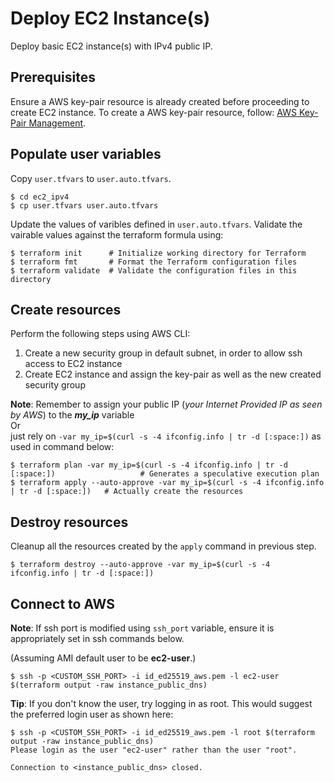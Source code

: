 # Deploy EC2 Instance(s)
Deploy basic EC2 instance(s) with IPv4 public IP.

## Prerequisites
Ensure a AWS key-pair resource is already created before proceeding to create EC2 instance.
To create a AWS key-pair resource, follow: [AWS Key-Pair Management](../key_management/README.md#AWS_Key-Pair_Management).

## Populate user variables
Copy `user.tfvars` to `user.auto.tfvars`.
```
$ cd ec2_ipv4
$ cp user.tfvars user.auto.tfvars
```

Update the values of varibles defined in `user.auto.tfvars`.
Validate the vairable values against the terraform formula using:
```
$ terraform init      # Initialize working directory for Terraform
$ terraform fmt       # Format the Terraform configuration files
$ terraform validate  # Validate the configuration files in this directory
```

## Create resources
Perform the following steps using AWS CLI:
1. Create a new security group in default subnet, in order to allow ssh access to EC2 instance
2. Create EC2 instance and assign the key-pair as well as the new created security group

**Note**: Remember to assign your public IP (_your Internet Provided IP as seen by AWS_) to the **_my_ip_** variable
</br>Or
</br>just rely on `-var my_ip=$(curl -s -4 ifconfig.info | tr -d [:space:])` as used in command below:

```
$ terraform plan -var my_ip=$(curl -s -4 ifconfig.info | tr -d [:space:])                   # Generates a speculative execution plan
$ terraform apply --auto-approve -var my_ip=$(curl -s -4 ifconfig.info | tr -d [:space:])   # Actually create the resources
```

## Destroy resources
Cleanup all the resources created by the `apply` command in previous step.
```
$ terraform destroy --auto-approve -var my_ip=$(curl -s -4 ifconfig.info | tr -d [:space:])
```

## Connect to AWS
**Note**: If ssh port is modified using `ssh_port` variable, ensure it is appropriately set in ssh commands below.

(Assuming AMI default user to be **ec2-user**.)
```
$ ssh -p <CUSTOM_SSH_PORT> -i id_ed25519_aws.pem -l ec2-user $(terraform output -raw instance_public_dns)
```

**Tip**: If you don't know the user, try logging in as root. This would suggest the preferred login user as shown here:

```
$ ssh -p <CUSTOM_SSH_PORT> -i id_ed25519_aws.pem -l root $(terraform output -raw instance_public_dns)
Please login as the user "ec2-user" rather than the user "root".

Connection to <instance_public_dns> closed.
```
